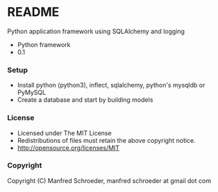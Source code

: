 # README #

Python application framework using SQLAlchemy and logging

* Python framework
* 0.1

### Setup ###

* Install python (python3), inflect, sqlalchemy, python's mysqldb or PyMySQL
* Create a database and start by building models

### License ###

* Licensed under The MIT License
* Redistributions of files must retain the above copyright notice.
* http://opensource.org/licenses/MIT

### Copyright ###

Copyright (C) Manfred Schroeder, manfred schroeder at gmail dot com

